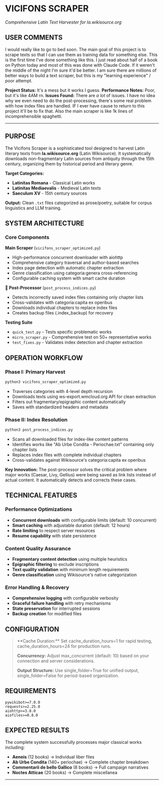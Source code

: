 # **VICIFONS SCRAPER**
*Comprehensive Latin Text Harvester for la.wikisource.org*

## **USER COMMENTS**

I would really like to go to bed soon. The main goal of this project is to scrape texts so that I can use them as training data for something else. This is the first time I've done something like this. I just read about half of a book on Python today and most of this was done with Claude Code. If it weren't the middle of the night I'm sure it'd be better. I am sure there are millions of better ways to build a text scraper, but this is my "learning experience" / poor attempt.

**Project Status:** It's a mess but it works I guess. 
**Performance Notes:**  Poor, but it's like 4AM rn.
**Issues Found:** There are *a lot* of issues. I have no idea why we even need to do the post-processing, there's some real problem with how index files are handled. IF I ever have cause to return to this project it'll be to fix that. Also the main scraper is like 1k lines of incomprehensible spaghetti.

---

</div>

## **PURPOSE**

The Vicifons Scraper is a sophisticated tool designed to harvest Latin literary texts from **la.wikisource.org** (Latin Wikisource). It systematically downloads non-fragmentary Latin sources from antiquity through the 15th century, organizing them by historical period and literary genre.

<div class="elegant-section">

**Target Categories:**
- **Latinitas Romana** - Classical Latin works
- **Latinitas Mediaevalis** - Medieval Latin texts  
- **Saeculum XV** - 15th century sources

**Output:** Clean `.txt` files categorized as prose/poetry, suitable for corpus linguistics and LLM training.

</div>

## **SYSTEM ARCHITECTURE**

### **Core Components**

<div class="elegant-list">

**Main Scraper** (`vicifons_scraper_optimized.py`)
- High-performance concurrent downloader with aiohttp
- Comprehensive category traversal and author-based searches
- Index page detection with automatic chapter extraction
- Genre classification using categoria:genera cross-referencing
- Configurable caching system with smart cache duration

</div>

<div class="elegant-list">

**🔧 Post-Processor** (`post_process_indices.py`)
- Detects incorrectly saved index files containing only chapter lists
- Cross-validates with categoria:capita ex operibus
- Downloads individual chapters to replace index files
- Creates backup files (.index_backup) for recovery

</div>

<div class="elegant-list">

**Testing Suite**
- `quick_test.py` - Tests specific problematic works
- `micro_scraper.py` - Comprehensive test on 50+ representative works
- `test_fixes.py` - Validates index detection and chapter extraction

</div>

## **OPERATION WORKFLOW**

### **Phase I: Primary Harvest**
```bash
python3 vicifons_scraper_optimized.py
```
- Traverses categories with 4-level depth recursion
- Downloads texts using ws-export.wmcloud.org API for clean extraction
- Filters out fragmentary/epigraphic content automatically
- Saves with standardized headers and metadata

### **Phase II: Index Resolution**  
```bash
python3 post_process_indices.py
```
- Scans all downloaded files for index-like content patterns
- Identifies works like "Ab Urbe Condita - Periochae.txt" containing only chapter lists
- Replaces index files with complete individual chapters
- Cross-validates against Wikisource's categoria:capita ex operibus

<div class="elegant-section">

**Key Innovation:** The post-processor solves the critical problem where major works (Caesar, Livy, Gellius) were being saved as link lists instead of actual content. It automatically detects and corrects these cases.

</div>

## **TECHNICAL FEATURES**

### **Performance Optimizations**
- **Concurrent downloads** with configurable limits (default: 10 concurrent)
- **Smart caching** with adjustable duration (default: 12 hours) 
- **Rate limiting** to respect server resources
- **Resume capability** with state persistence

### **Content Quality Assurance**
- **Fragmentary content detection** using multiple heuristics
- **Epigraphic filtering** to exclude inscriptions
- **Text quality validation** with minimum length requirements
- **Genre classification** using Wikisource's native categorization

### **Error Handling & Recovery**
- **Comprehensive logging** with configurable verbosity
- **Graceful failure handling** with retry mechanisms
- **State preservation** for interrupted sessions
- **Backup creation** for modified files

## **CONFIGURATION**

<blockquote>
**Cache Duration:** Set cache_duration_hours=1 for rapid testing, cache_duration_hours=24 for production runs.

**Concurrency:** Adjust max_concurrent (default: 10) based on your connection and server considerations.

**Output Structure:** Use single_folder=True for unified output, single_folder=False for period-based organization.
</blockquote>

## **REQUIREMENTS**

```
pywikibot>=7.0.0
requests>=2.25.0  
aiohttp>=3.8.0
aiofiles>=0.8.0
```

## **EXPECTED RESULTS**

The complete system successfully processes major classical works including:

- **Aeneis** (12 books) → Individual liber files
- **Ab Urbe Condita** (140+ periochae) → Complete chapter breakdown  
- **Commentarii de bello Gallico** (8 books) → Full campaign narratives
- **Noctes Atticae** (20 books) → Complete miscellanea

---
